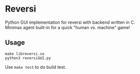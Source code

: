 # Reversi

Python GUI implementation for reversi with backend written in C.  
Minimax agent built-in for a quick "human vs. machine" game!

## Usage

```
make libreversi.so
python3 reversiGUI.py
```

Use `make test` to do build test.